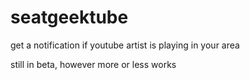 # seatgeektube
get a notification if youtube artist is playing in your area

still in beta, however more or less works

